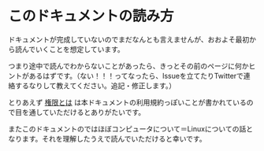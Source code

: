 # このドキュメントの読み方

ドキュメントが完成していないのでまだなんとも言えませんが、おおよそ最初から読んでいくことを想定しています。

つまり途中で読んでわからないことがあったら、きっとその前のページに何かヒントがあるはずです。（ない！！！ってなったら、Issueを立てたりTwitterで連絡するなりして教えてください。追記・修正します。）

とりあえず [権限とは](../Rights/README.md) は本ドキュメントの利用規約っぽいことが書かれているので目を通していただけるとありがたいです。

またこのドキュメントのではほぼコンピュータについて＝Linuxについての話となります。それを理解したうえで読んでいただけると幸いです。
